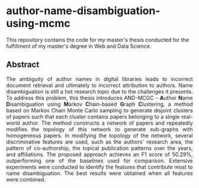 # author-name-disambiguation-using-mcmc
This repository contains the code for my master's thesis conducted for the fulfillment of my master's degree in Web and Data Science.

## Abstract

<p align="justify"> The ambiguity of author names in digital libraries leads to incorrect document retrieval and ultimately to incorrect attribution to authors. Name disambiguation is still a hot research topic due to the challenges it presents. To address this problem, this thesis introduces AND-MCGC - <b>A</b>uthor <b>N</b>ame <b>D</b>isambiguation using <b>M</b>arkov <b>C</b>hain-based <b>G</b>raph <b>C</b>lustering, a method based on Markov Chain Monte Carlo sampling to generate disjoint clusters of papers such that each cluster contains papers belonging to a single real-world author. The method constructs a network of papers and repeatedly modifies the topology of this network to generate sub-graphs with homogeneous papers. In modifying the topology of the network, several discriminative features are used, such as the authors' research area, the pattern of co-authorship, the topical publication patterns over the years, and affiliations. The proposed approach achieves an F1 score of 50.29%, outperforming one of the baselines used for comparison. Extensive experiments were conducted to identify the features that contribute most to name disambiguation. The best results were obtained when all features were combined. </p>

